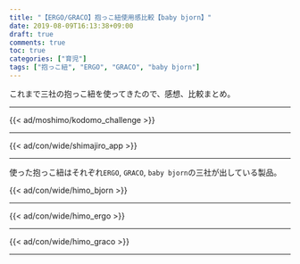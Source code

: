```yaml
---
title: "【ERGO/GRACO】抱っこ紐使用感比較【baby bjorn】"
date: 2019-08-09T16:13:38+09:00
draft: true
comments: true
toc: true
categories: ["育児"]
tags: ["抱っこ紐", "ERGO", "GRACO", "baby bjorn"]
---
```


これまで三社の抱っこ紐を使ってきたので、感想、比較まとめ。

<!--more-->

---

{{< ad/moshimo/kodomo_challenge >}}

---

{{< ad/con/wide/shimajiro_app >}}

---

使った抱っこ紐はそれぞれ`ERGO`, `GRACO`, `baby bjorn`の三社が出している製品。

{{< ad/con/wide/himo_bjorn >}}

---

{{< ad/con/wide/himo_ergo >}}

---

{{< ad/con/wide/himo_graco >}}

---
